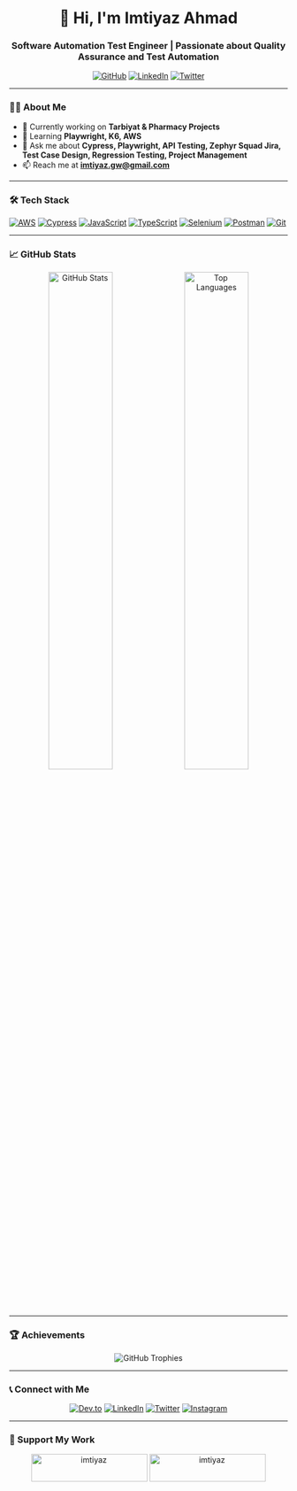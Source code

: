 <h1 align="center">👋 Hi, I'm Imtiyaz Ahmad</h1>
<h3 align="center">Software Automation Test Engineer | Passionate about Quality Assurance and Test Automation</h3>

<p align="center">
  <a href="https://github.com/imtiyaz27932"><img src="https://img.shields.io/github/followers/imtiyaz27932?label=GitHub&style=social" alt="GitHub"></a>
  <a href="https://linkedin.com/in/imtiyaz-ahmad-149607200/"><img src="https://img.shields.io/badge/-LinkedIn-blue?style=flat-square&logo=Linkedin&logoColor=white" alt="LinkedIn"></a>
  <a href="https://twitter.com/imtiyaz"><img src="https://img.shields.io/twitter/follow/imtiyaz?style=social" alt="Twitter"></a>
</p>

---

### 👨‍💻 About Me
- 💼 Currently working on **Tarbiyat & Pharmacy Projects**
- 🌱 Learning **Playwright, K6, AWS**
- 💬 Ask me about **Cypress, Playwright, API Testing, Zephyr Squad Jira, Test Case Design, Regression Testing, Project Management**
- 📫 Reach me at **imtiyaz.gw@gmail.com**

---

### 🛠️ Tech Stack
<p align="left">
  <a href="https://aws.amazon.com" target="_blank"><img src="https://img.shields.io/badge/-AWS-232F3E?style=flat-square&logo=amazon-aws" alt="AWS"/></a>
  <a href="https://www.cypress.io" target="_blank"><img src="https://img.shields.io/badge/-Cypress-17202C?style=flat-square&logo=cypress" alt="Cypress"/></a>
  <a href="https://developer.mozilla.org/en-US/docs/Web/JavaScript" target="_blank"><img src="https://img.shields.io/badge/-JavaScript-F7DF1E?style=flat-square&logo=javascript&logoColor=black" alt="JavaScript"/></a>
  <a href="https://www.typescriptlang.org/" target="_blank"><img src="https://img.shields.io/badge/-TypeScript-007ACC?style=flat-square&logo=typescript" alt="TypeScript"/></a>
  <a href="https://www.selenium.dev" target="_blank"><img src="https://img.shields.io/badge/-Selenium-43B02A?style=flat-square&logo=selenium" alt="Selenium"/></a>
  <a href="https://postman.com" target="_blank"><img src="https://img.shields.io/badge/-Postman-FF6C37?style=flat-square&logo=postman&logoColor=white" alt="Postman"/></a>
  <a href="https://git-scm.com/" target="_blank"><img src="https://img.shields.io/badge/-Git-F05032?style=flat-square&logo=git&logoColor=white" alt="Git"/></a>
</p>

---

### 📈 GitHub Stats
<div align="center">
  <img src="https://github-readme-stats.vercel.app/api?username=imtiyaz27932&show_icons=true&theme=radical&hide_border=true" width="48%" alt="GitHub Stats" />
  <img src="https://github-readme-stats.vercel.app/api/top-langs/?username=imtiyaz27932&layout=compact&theme=radical&hide_border=true" width="48%" alt="Top Languages" />
</div>

---

### 🏆 Achievements
<p align="center">
  <img src="https://github-profile-trophy.vercel.app/?username=imtiyaz27932&theme=darkhub&no-frame=true&column=4&margin-w=15&margin-h=15" alt="GitHub Trophies">
</p>

---

### 📞 Connect with Me
<p align="center">
  <a href="https://dev.to/imtiyaz" target="_blank"><img src="https://img.shields.io/badge/Dev.to-000000?style=for-the-badge&logo=devdotto&logoColor=white" alt="Dev.to"></a>
  <a href="https://linkedin.com/in/imtiyaz-ahmad-149607200/" target="_blank"><img src="https://img.shields.io/badge/LinkedIn-0077B5?style=for-the-badge&logo=linkedin&logoColor=white" alt="LinkedIn"></a>
  <a href="https://twitter.com/imtiyaz" target="_blank"><img src="https://img.shields.io/badge/Twitter-1DA1F2?style=for-the-badge&logo=twitter&logoColor=white" alt="Twitter"></a>
  <a href="https://instagram.com/imtiyaz_2025/" target="_blank"><img src="https://img.shields.io/badge/Instagram-E4405F?style=for-the-badge&logo=instagram&logoColor=white" alt="Instagram"></a>
</p>

---

### 🎉 Support My Work
<p align="center">
  <a href="https://www.buymeacoffee.com/imtiyaz" target="_blank"><img src="https://cdn.buymeacoffee.com/buttons/v2/default-yellow.png" height="50" width="210" alt="imtiyaz"></a>
  <a href="https://ko-fi.com/imtiyaz" target="_blank"><img src="https://cdn.ko-fi.com/cdn/kofi3.png?v=3" height="50" width="210" alt="imtiyaz"></a>
</p>

